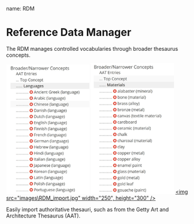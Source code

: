 name: RDM
# Reference Data Manager
The RDM manages controlled vocabularies through broader thesaurus concepts.

<!--[<img src="images\Arches_RDM.jpg" width="250"/>](images\Arches_RDM.jpg)-->
[<img src="images\RDM_Languages.jpg" width="225" />](images\RDM_Languages.jpg)
[<img src="images\RDM_materials.jpg" width="225" />](images\RDM_materials.jpg)
[<img src="images\RDM_import.jpg" width="250", height="300" />](images\RDM_import.jpg)

Easily import authoritative thesauri, such as from the Getty Art and Architecture Thesaurus (AAT).
